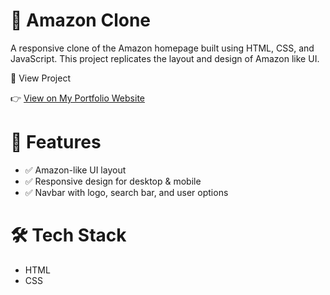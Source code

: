 # 🛒 Amazon Clone

A responsive clone of the Amazon homepage built using HTML, CSS, and JavaScript. This project replicates the layout and design of Amazon like UI.

🔗 View Project

👉 [View on My Portfolio Website](file:///D:/New%20folder%20(2)/amazon.html)

# 🚀 Features

- ✅ Amazon-like UI layout
- ✅ Responsive design for desktop & mobile
- ✅ Navbar with logo, search bar, and user options

# 🛠 Tech Stack

- HTML
- CSS

